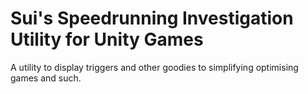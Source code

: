 # Sui's Speedrunning Investigation Utility for Unity Games
 A utility to display triggers and other goodies to simplifying optimising games and such.
